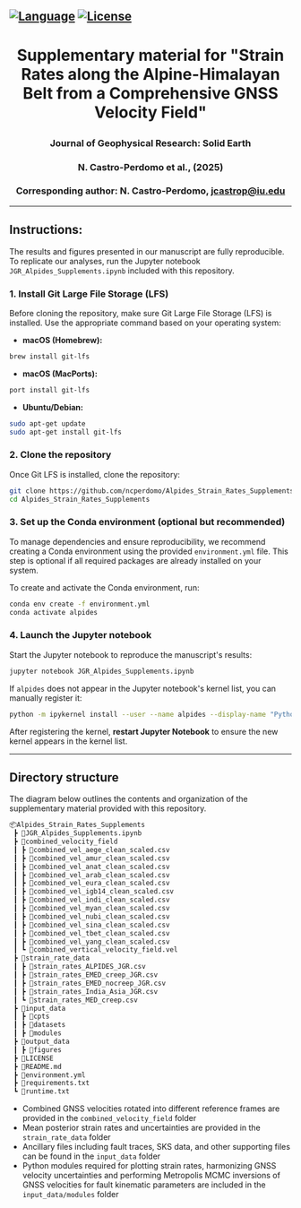 [![Language](https://img.shields.io/badge/python-3%2B-blue.svg)](https://www.python.org/)
[![License](https://img.shields.io/badge/License-MIT-green.svg)](https://github.com/ncperdomo/Alpides_Strain_Rates_Supplements/blob/main/LICENSE)
---
#  <p align=center> **Supplementary material for "Strain Rates along the Alpine-Himalayan Belt from a Comprehensive GNSS Velocity Field"** </p>

###  <p align=center> Journal of Geophysical Research: Solid Earth </p>
###  <p align=center> N. Castro-Perdomo et al., (2025) </p>
###  <p align=center> Corresponding author: N. Castro-Perdomo, jcastrop@iu.edu </p>
---

## **Instructions:**
The results and figures presented in our manuscript are fully reproducible. To replicate our analyses, run the Jupyter notebook ``JGR_Alpides_Supplements.ipynb`` included with this repository.

### **1. Install Git Large File Storage (LFS)**

Before cloning the repository, make sure Git Large File Storage (LFS) is installed. Use the appropriate command based on your operating system:

- **macOS (Homebrew):**
```bash
brew install git-lfs
```

- **macOS (MacPorts):**
```bash
port install git-lfs
```

- **Ubuntu/Debian:**
```bash
sudo apt-get update
sudo apt-get install git-lfs
```

### **2. Clone the repository**

Once Git LFS is installed, clone the repository:

```bash
git clone https://github.com/ncperdomo/Alpides_Strain_Rates_Supplements.git
cd Alpides_Strain_Rates_Supplements
```

### **3. Set up the Conda environment (optional but recommended)**

To manage dependencies and ensure reproducibility, we recommend creating a Conda environment using the provided `environment.yml` file. This step is optional if all required packages are already installed on your system.

To create and activate the Conda environment, run:

```bash
conda env create -f environment.yml
conda activate alpides
```

### **4. Launch the Jupyter notebook**

Start the Jupyter notebook to reproduce the manuscript's results:

```bash
jupyter notebook JGR_Alpides_Supplements.ipynb
```

If ``alpides`` does not appear in the Jupyter notebook's kernel list, you can manually register it:

```bash
python -m ipykernel install --user --name alpides --display-name "Python (alpides)"
```
After registering the kernel, **restart Jupyter Notebook** to ensure the new kernel appears in the kernel list.

---

## **Directory structure**

The diagram below outlines the contents and organization of the supplementary material provided with this repository.

```markdown
📦Alpides_Strain_Rates_Supplements
 ┣ 📜JGR_Alpides_Supplements.ipynb
 ┣ 📂combined_velocity_field
 ┃ ┣ 📜combined_vel_aege_clean_scaled.csv
 ┃ ┣ 📜combined_vel_amur_clean_scaled.csv
 ┃ ┣ 📜combined_vel_anat_clean_scaled.csv
 ┃ ┣ 📜combined_vel_arab_clean_scaled.csv
 ┃ ┣ 📜combined_vel_eura_clean_scaled.csv
 ┃ ┣ 📜combined_vel_igb14_clean_scaled.csv
 ┃ ┣ 📜combined_vel_indi_clean_scaled.csv
 ┃ ┣ 📜combined_vel_myan_clean_scaled.csv
 ┃ ┣ 📜combined_vel_nubi_clean_scaled.csv
 ┃ ┣ 📜combined_vel_sina_clean_scaled.csv
 ┃ ┣ 📜combined_vel_tbet_clean_scaled.csv
 ┃ ┣ 📜combined_vel_yang_clean_scaled.csv
 ┃ ┗ 📜combined_vertical_velocity_field.vel
 ┣ 📂strain_rate_data
 ┃ ┣ 📜strain_rates_ALPIDES_JGR.csv
 ┃ ┣ 📜strain_rates_EMED_creep_JGR.csv
 ┃ ┣ 📜strain_rates_EMED_nocreep_JGR.csv
 ┃ ┣ 📜strain_rates_India_Asia_JGR.csv
 ┃ ┗ 📜strain_rates_MED_creep.csv
 ┣ 📂input_data
 ┃ ┣ 📂cpts
 ┃ ┣ 📂datasets
 ┃ ┣ 📂modules
 ┣ 📂output_data
 ┃ ┣ 📂figures
 ┣ 📜LICENSE
 ┣ 📜README.md
 ┣ 📜environment.yml
 ┣ 📜requirements.txt
 ┗ 📜runtime.txt
```

- Combined GNSS velocities rotated into different reference frames are provided in the `combined_velocity_field` folder
- Mean posterior strain rates and uncertainties are provided in the `strain_rate_data` folder
- Ancillary files including fault traces, SKS data, and other supporting files can be found in the `input_data` folder 
- Python modules required for plotting strain rates, harmonizing GNSS velocity uncertainties and performing Metropolis MCMC inversions of GNSS velocities for fault kinematic parameters are included in the `input_data/modules` folder

